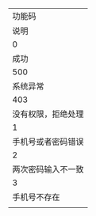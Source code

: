 <table>
   <tr>
      <td>功能码</td>
   </tr>
   <tr>
      <td>说明</td>
   </tr>
   <tr>
      <td>0</td>
   </tr>
   <tr>
      <td>成功</td>
   </tr>
   <tr>
      <td>500</td>
   </tr>
   <tr>
      <td>系统异常</td>
   </tr>
   <tr>
      <td>403</td>
   </tr>
   <tr>
      <td>没有权限，拒绝处理</td>
   </tr>
   <tr>
      <td>1</td>
   </tr>
   <tr>
      <td>手机号或者密码错误</td>
   </tr>
   <tr>
      <td>2</td>
   </tr>
   <tr>
      <td>两次密码输入不一致</td>
   </tr>
   <tr>
      <td>3</td>
   </tr>
   <tr>
      <td>手机号不存在</td>
   </tr>
   <tr>
      <td></td>
   </tr>
</table>